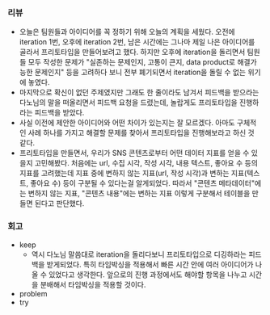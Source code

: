 ### 리뷰
- 오늘은 팀원들과 아이디어를 꼭 정하기 위해 오늘의 계획을 세웠다.
  오전에 iteration 1번, 오후에 iteration 2번, 남은 시간에는 그나마 제일 나은 아이디어를 골라서 프리토타입을 만들어보려고 했다.
  하지만 오후에 iteration을 돌리면서 팀원들 모두 작성한 문제가 "실존하는 문제인지, 고통이 큰지, data product로 해결가능한 문제인지" 등을 고려하다 보니 전부 폐기되면서 iteration을 돌릴 수 없는 위기에 놓였다.
- 마지막으로 확신이 없던 주제였지만 그래도 한 줄이라도 남겨서 피드백을 받으라는 다노님의 말을 떠올리면서 피드백 요청을 드렸는데, 놀랍게도 프리토타입을 진행하라는 피드백을 받았다.
- 사실 이전에 제안한 아이디어와 어떤 차이가 있는지는 잘 모르겠다. 아마도 구체적인 사례 하나를 가지고 해결할 문제를 찾아서 프리토타입을 진행해보라고 하신 것 같다.
- 프리토타입을 만들면서, 우리가 SNS 콘텐츠로부터 어떤 데이터 지표를 얻을 수 있을지 고민해봤다.
  처음에는 url, 수집 시각, 작성 시각, 내용 텍스트, 좋아요 수 등의 지표를 고려했는데 지표 중에 변하지 않는 지표(url, 작성 시각)과 변하는 지표(텍스트, 좋아요 수) 등이 구분될 수 있다는걸 알게되었다.
  따라서 "콘텐츠 메타데이터"에는 변하지 않는 지표, "콘텐츠 내용"에는 변하는 지표 이렇게 구분해서 테이블을 만들면 된다고 판단했다.

### 회고
- keep
  - 역시 다노님 말씀대로 iteration을 돌리다보니 프리토타입으로 디깅하라는 피드백을 받게되었다. 특히 타임박싱을 적용해서 빠른 시간 안에 여러 아이디어가 나올 수 있었다고 생각한다. 앞으로의 진행 과정에서도 해야할 항목을 나누고 시간을 분배해서 타임박싱을 적용할 것이다.
- problem 
- try
